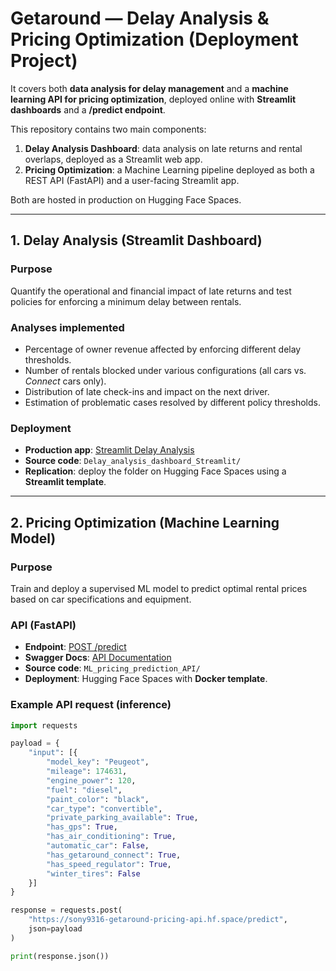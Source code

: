 # Getaround — Delay Analysis & Pricing Optimization (Deployment Project)

It covers both **data analysis for delay management** and a **machine learning API for pricing optimization**, deployed online with **Streamlit dashboards** and a **/predict endpoint**.

This repository contains two main components:  

1. **Delay Analysis Dashboard**: data analysis on late returns and rental overlaps, deployed as a Streamlit web app.  
2. **Pricing Optimization**: a Machine Learning pipeline deployed as both a REST API (FastAPI) and a user-facing Streamlit app.  

Both are hosted in production on Hugging Face Spaces.  

---

## 1. Delay Analysis (Streamlit Dashboard)

### Purpose
Quantify the operational and financial impact of late returns and test policies for enforcing a minimum delay between rentals.  

### Analyses implemented
- Percentage of owner revenue affected by enforcing different delay thresholds.  
- Number of rentals blocked under various configurations (all cars vs. *Connect* cars only).  
- Distribution of late check-ins and impact on the next driver.  
- Estimation of problematic cases resolved by different policy thresholds.  

### Deployment
- **Production app**: [Streamlit Delay Analysis](https://huggingface.co/spaces/sony9316/Streamlit-delay-analysis)  
- **Source code**: `Delay_analysis_dashboard_Streamlit/`  
- **Replication**: deploy the folder on Hugging Face Spaces using a **Streamlit template**.  

---

## 2. Pricing Optimization (Machine Learning Model)

### Purpose
Train and deploy a supervised ML model to predict optimal rental prices based on car specifications and equipment.  

### API (FastAPI)
- **Endpoint**: [POST /predict](https://sony9316-getaround-pricing-api.hf.space/predict)  
- **Swagger Docs**: [API Documentation](https://sony9316-getaround-pricing-api.hf.space/docs)  
- **Source code**: `ML_pricing_prediction_API/`  
- **Deployment**: Hugging Face Spaces with **Docker template**.  

### Example API request (inference)

```python
import requests

payload = {
    "input": [{
        "model_key": "Peugeot",
        "mileage": 174631,
        "engine_power": 120,
        "fuel": "diesel",
        "paint_color": "black",
        "car_type": "convertible",
        "private_parking_available": True,
        "has_gps": True,
        "has_air_conditioning": True,
        "automatic_car": False,
        "has_getaround_connect": True,
        "has_speed_regulator": True,
        "winter_tires": False
    }]
}

response = requests.post(
    "https://sony9316-getaround-pricing-api.hf.space/predict",
    json=payload
)

print(response.json())
